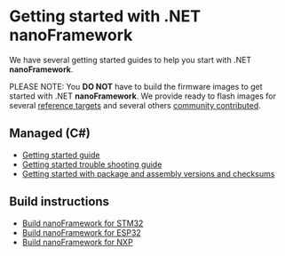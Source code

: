 # Getting started with .NET **nanoFramework**

We have several getting started guides to help you start with .NET **nanoFramework**.

PLEASE NOTE: You **DO NOT** have to build the firmware images to get started with .NET **nanoFramework**. We provide ready to flash images for several [reference targets](../reference-targets/index.md) and several others [community contributed](../community-targets/index.md).

## Managed (C#)

- [Getting started guide](getting-started-managed.md)
- [Getting started trouble shooting guide](trouble-shooting-guide.md)
- [Getting started with package and assembly versions and checksums](guide-version-checksums.md)

## Build instructions

- [Build nanoFramework for STM32](../building/build-stm32.md)
- [Build nanoFramework for ESP32](../building/build-esp32.md)
- [Build nanoFramework for NXP](../building/build-nxp.md)
